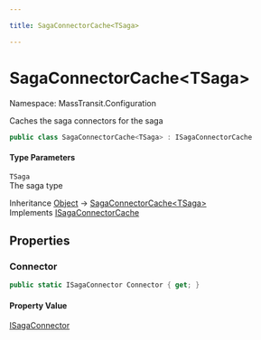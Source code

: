 ```yaml
---

title: SagaConnectorCache<TSaga>

---
```


# SagaConnectorCache\<TSaga\>

Namespace: MassTransit.Configuration

Caches the saga connectors for the saga

```csharp
public class SagaConnectorCache<TSaga> : ISagaConnectorCache
```

#### Type Parameters

`TSaga`<br/>
The saga type

Inheritance [Object](https://learn.microsoft.com/en-us/dotnet/api/system.object) → [SagaConnectorCache\<TSaga\>](../masstransit-configuration/sagaconnectorcache-1)<br/>
Implements [ISagaConnectorCache](../masstransit-configuration/isagaconnectorcache)

## Properties

### **Connector**

```csharp
public static ISagaConnector Connector { get; }
```

#### Property Value

[ISagaConnector](../masstransit-configuration/isagaconnector)<br/>
